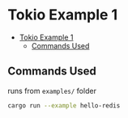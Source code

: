 # Tokio Example 1

- [Tokio Example 1](#tokio-example-1)
  - [Commands Used](#commands-used)

## Commands Used

runs from `examples/` folder

```sh
cargo run --example hello-redis
```
